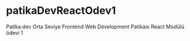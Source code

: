 # patikaDevReactOdev1
Patika.dev Orta Seviye Frontend Web Development Patikası React Modülü ödevi 1
